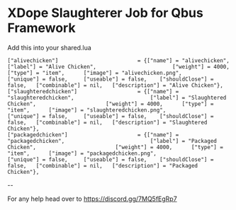 # XDope Slaughterer Job for Qbus Framework
 
Add this into your shared.lua

	
	["alivechicken"] 		 			 	 = {["name"] = "alivechicken", 							["label"] = "Alive Chicken", 					    ["weight"] = 4000, 		["type"] = "item", 		["image"] = "alivechicken.png", 				["unique"] = false, 	["useable"] = false, 	["shouldClose"] = false,   ["combinable"] = nil,   ["description"] = "Alive Chicken"},
	["slaughteredchicken"] 		 		     = {["name"] = "slaughteredchicken", 						["label"] = "Slaughtered Chicken", 					    ["weight"] = 4000, 		["type"] = "item", 		["image"] = "slaughteredchicken.png", 				["unique"] = false, 	["useable"] = false, 	["shouldClose"] = false,   ["combinable"] = nil,   ["description"] = "Slaughtered Chicken"},
	["packagedchicken"] 		 			 = {["name"] = "packagedchicken", 							["label"] = "Packaged Chicken", 					    ["weight"] = 4000, 		["type"] = "item", 		["image"] = "packagedchicken.png", 				["unique"] = false, 	["useable"] = false, 	["shouldClose"] = false,   ["combinable"] = nil,   ["description"] = "Packaged Chicken"},

--

For any help head over to https://discord.gg/7MQ5fEgRp7
